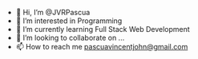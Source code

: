 - 👋 Hi, I’m @JVRPascua
- 👀 I’m interested in Programming
- 🌱 I’m currently learning Full Stack Web Development
- 💞️ I’m looking to collaborate on ...
- 📫 How to reach me pascuavincentjohn@gmail.com

<!---
JVRPascua/JVRPascua is a ✨ special ✨ repository because its `README.md` (this file) appears on your GitHub profile.
You can click the Preview link to take a look at your changes.
--->

